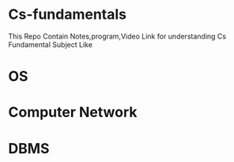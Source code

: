 # Cs-fundamentals
This Repo Contain Notes,program,Video Link for understanding Cs Fundamental Subject Like
# OS
# Computer Network
# DBMS

